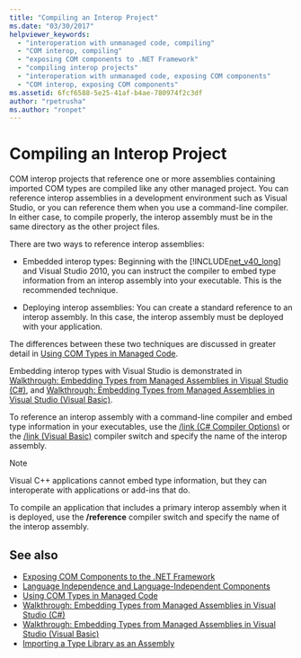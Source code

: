 ```yaml
---
title: "Compiling an Interop Project"
ms.date: "03/30/2017"
helpviewer_keywords:
  - "interoperation with unmanaged code, compiling"
  - "COM interop, compiling"
  - "exposing COM components to .NET Framework"
  - "compiling interop projects"
  - "interoperation with unmanaged code, exposing COM components"
  - "COM interop, exposing COM components"
ms.assetid: 6fcf6588-5e25-41af-b4ae-780974f2c3df
author: "rpetrusha"
ms.author: "ronpet"
---
```

# Compiling an Interop Project

COM interop projects that reference one or more assemblies containing imported COM types are compiled like any other managed project. You can reference interop assemblies in a development environment such as Visual Studio, or you can reference them when you use a command-line compiler. In either case, to compile properly, the interop assembly must be in the same directory as the other project files.

 There are two ways to reference interop assemblies:

- Embedded interop types: Beginning with the [!INCLUDE[net_v40_long](../../../includes/net-v40-long-md.md)] and Visual Studio 2010, you can instruct the compiler to embed type information from an interop assembly into your executable. This is the recommended technique.

- Deploying interop assemblies: You can create a standard reference to an interop assembly. In this case, the interop assembly must be deployed with your application.

 The differences between these two techniques are discussed in greater detail in [Using COM Types in Managed Code](https://docs.microsoft.com/previous-versions/dotnet/netframework-4.0/3y76b69k(v=vs.100)).

 Embedding interop types with Visual Studio is demonstrated in [Walkthrough: Embedding Types from Managed Assemblies in Visual Studio (C#)](/docs/csharp/programming-guide/concepts/assemblies-gac/walkthrough-embedding-types-from-managed-assemblies-in-visual-studio.md), and [Walkthrough: Embedding Types from Managed Assemblies in Visual Studio (Visual Basic)](/docs/visual-basic/programming-guide/concepts/assemblies-gac/walkthrough-embedding-types-from-managed-assemblies-in-vs.md).

 To reference an interop assembly with a command-line compiler and embed type information in your executables, use the [/link (C# Compiler Options)](../../csharp/language-reference/compiler-options/link-compiler-option.md) or the [/link (Visual Basic)](../../visual-basic/reference/command-line-compiler/link.md) compiler switch and specify the name of the interop assembly.

> [!NOTE]
> Visual C++ applications cannot embed type information, but they can interoperate with applications or add-ins that do.

 To compile an application that includes a primary interop assembly when it is deployed, use the **/reference** compiler switch and specify the name of the interop assembly.

## See also

- [Exposing COM Components to the .NET Framework](exposing-com-components.md)
- [Language Independence and Language-Independent Components](../../standard/language-independence-and-language-independent-components.md)
- [Using COM Types in Managed Code](https://docs.microsoft.com/previous-versions/dotnet/netframework-4.0/3y76b69k(v=vs.100))
- [Walkthrough: Embedding Types from Managed Assemblies in Visual Studio (C#)](/docs/csharp/programming-guide/concepts/assemblies-gac/walkthrough-embedding-types-from-managed-assemblies-in-visual-studio.md)
- [Walkthrough: Embedding Types from Managed Assemblies in Visual Studio (Visual Basic)](/docs/visual-basic/programming-guide/concepts/assemblies-gac/walkthrough-embedding-types-from-managed-assemblies-in-vs.md)
- [Importing a Type Library as an Assembly](importing-a-type-library-as-an-assembly.md)